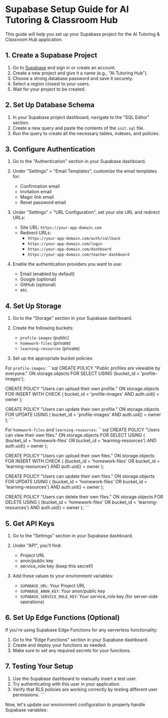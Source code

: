 # Supabase Setup Guide for AI Tutoring & Classroom Hub

This guide will help you set up your Supabase project for the AI Tutoring & Classroom Hub application.

## 1. Create a Supabase Project

1. Go to [Supabase](https://supabase.com/) and sign in or create an account.
2. Create a new project and give it a name (e.g., "AI Tutoring Hub").
3. Choose a strong database password and save it securely.
4. Select a region closest to your users.
5. Wait for your project to be created.

## 2. Set Up Database Schema

1. In your Supabase project dashboard, navigate to the "SQL Editor" section.
2. Create a new query and paste the contents of the `init.sql` file.
3. Run the query to create all the necessary tables, indexes, and policies.

## 3. Configure Authentication

1. Go to the "Authentication" section in your Supabase dashboard.
2. Under "Settings" > "Email Templates", customize the email templates for:
   - Confirmation email
   - Invitation email
   - Magic link email
   - Reset password email

3. Under "Settings" > "URL Configuration", set your site URL and redirect URLs:
   - Site URL: `https://your-app-domain.com`
   - Redirect URLs:
     - `https://your-app-domain.com/auth/callback`
     - `https://your-app-domain.com/login`
     - `https://your-app-domain.com/dashboard`
     - `https://your-app-domain.com/teacher-dashboard`

4. Enable the authentication providers you want to use:
   - Email (enabled by default)
   - Google (optional)
   - GitHub (optional)
   - etc.

## 4. Set Up Storage

1. Go to the "Storage" section in your Supabase dashboard.
2. Create the following buckets:
   - `profile-images` (public)
   - `homework-files` (private)
   - `learning-resources` (private)

3. Set up the appropriate bucket policies:

For `profile-images`:
\`\`\`sql
CREATE POLICY "Public profiles are viewable by everyone." ON storage.objects
  FOR SELECT USING (bucket_id = 'profile-images');

CREATE POLICY "Users can upload their own profile." ON storage.objects
  FOR INSERT WITH CHECK (
    bucket_id = 'profile-images' AND
    auth.uid() = owner
  );

CREATE POLICY "Users can update their own profile." ON storage.objects
  FOR UPDATE USING (
    bucket_id = 'profile-images' AND
    auth.uid() = owner
  );
\`\`\`

For `homework-files` and `learning-resources`:
\`\`\`sql
CREATE POLICY "Users can view their own files." ON storage.objects
  FOR SELECT USING (
    (bucket_id = 'homework-files' OR bucket_id = 'learning-resources') AND
    auth.uid() = owner
  );

CREATE POLICY "Users can upload their own files." ON storage.objects
  FOR INSERT WITH CHECK (
    (bucket_id = 'homework-files' OR bucket_id = 'learning-resources') AND
    auth.uid() = owner
  );

CREATE POLICY "Users can update their own files." ON storage.objects
  FOR UPDATE USING (
    (bucket_id = 'homework-files' OR bucket_id = 'learning-resources') AND
    auth.uid() = owner
  );

CREATE POLICY "Users can delete their own files." ON storage.objects
  FOR DELETE USING (
    (bucket_id = 'homework-files' OR bucket_id = 'learning-resources') AND
    auth.uid() = owner
  );
\`\`\`

## 5. Get API Keys

1. Go to the "Settings" section in your Supabase dashboard.
2. Under "API", you'll find:
   - Project URL
   - anon/public key
   - service_role key (keep this secret!)

3. Add these values to your environment variables:
   - `SUPABASE_URL`: Your Project URL
   - `SUPABASE_ANON_KEY`: Your anon/public key
   - `SUPABASE_SERVICE_ROLE_KEY`: Your service_role key (for server-side operations)

## 6. Set Up Edge Functions (Optional)

If you're using Supabase Edge Functions for any serverless functionality:

1. Go to the "Edge Functions" section in your Supabase dashboard.
2. Create and deploy your functions as needed.
3. Make sure to set any required secrets for your functions.

## 7. Testing Your Setup

1. Use the Supabase dashboard to manually insert a test user.
2. Try authenticating with this user in your application.
3. Verify that RLS policies are working correctly by testing different user permissions.
\`\`\`

Now, let's update our environment configuration to properly handle Supabase variables:
